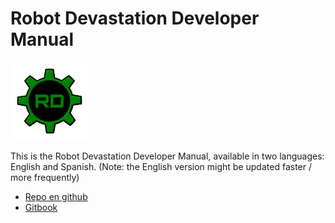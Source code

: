 # Robot Devastation Developer Manual

![logo](assets/125px-Rd.png)

This is the Robot Devastation Developer Manual, available in two languages: English and Spanish. (Note: the English version might be updated faster / more frequently)

* [Repo en github](https://github.com/asrob-uc3m/robotDevastation-developer-manual)
* [Gitbook](https://www.gitbook.com/book/asrob-uc3m/robotdevastation-developer-manual)